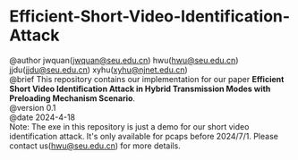 # Efficient-Short-Video-Identification-Attack 
@author jwquan(jwquan@seu.edu.cn) hwu(hwu@seu.edu.cn) jjdu(jjdu@seu.edu.cn) xyhu(xyhu@njnet.edu.cn)  
@brief This repository contains our implementation for our paper **Efficient Short Video Identification Attack in Hybrid Transmission Modes with Preloading Mechanism Scenario**.  
@version 0.1  
@date 2024-4-18  
Note: The exe in this repository is just a demo for our short video identification attack. It's only available for pcaps before 2024/7/1. Please contact us(hwu@seu.edu.cn) for more details.
